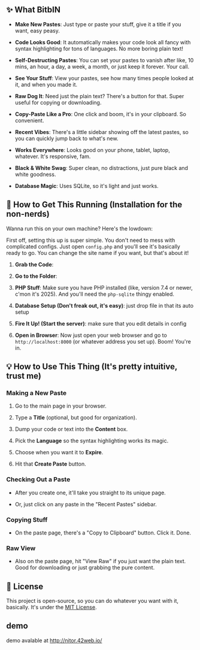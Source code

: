 ## ✨ What BitbIN

- **Make New Pastes**: Just type or paste your stuff, give it a title if you want, easy peasy.

- **Code Looks Good**: It automatically makes your code look all fancy with syntax highlighting for tons of languages. No more boring plain text!

- **Self-Destructing Pastes**: You can set your pastes to vanish after like, 10 mins, an hour, a day, a week, a month, or just keep it forever. Your call.

- **See Your Stuff**: View your pastes, see how many times people looked at it, and when you made it.

- **Raw Dog It**: Need just the plain text? There's a button for that. Super useful for copying or downloading.

- **Copy-Paste Like a Pro**: One click and boom, it's in your clipboard. So convenient.

- **Recent Vibes**: There's a little sidebar showing off the latest pastes, so you can quickly jump back to what's new.

- **Works Everywhere**: Looks good on your phone, tablet, laptop, whatever. It's responsive, fam.

- **Black & White Swag**: Super clean, no distractions, just pure black and white goodness.

- **Database Magic**: Uses SQLite, so it's light and just works.

## 🚀 How to Get This Running (Installation for the non-nerds)

Wanna run this on your own machine? Here's the lowdown:

First off, setting this up is super simple. You don't need to mess with complicated configs. Just open `config.php` and you'll see it's basically ready to go. You can change the site name if you want, but that's about it!

1. **Grab the Code**:

1. **Go to the Folder**:

1. **PHP Stuff**: Make sure you have PHP installed (like, version 7.4 or newer, c'mon it's 2025). And you'll need the `php-sqlite` thingy enabled.

1. **Database Setup (Don't freak out, it's easy)**: just drop file in that its auto setup

1. **Fire It Up! (Start the server)**: make sure that you edit details in config

1. **Open in Browser**: Now just open your web browser and go to `http://localhost:8000` (or whatever address you set up). Boom! You're in.

## 💡 How to Use This Thing (It's pretty intuitive, trust me)

### Making a New Paste

1. Go to the main page in your browser.

1. Type a **Title** (optional, but good for organization).

1. Dump your code or text into the **Content** box.

1. Pick the **Language** so the syntax highlighting works its magic.

1. Choose when you want it to **Expire**.

1. Hit that **Create Paste** button.

### Checking Out a Paste

- After you create one, it'll take you straight to its unique page.

- Or, just click on any paste in the "Recent Pastes" sidebar.

### Copying Stuff

- On the paste page, there's a "Copy to Clipboard" button. Click it. Done.

### Raw View

- Also on the paste page, hit "View Raw" if you just want the plain text. Good for downloading or just grabbing the pure content.

## 📄 License

This project is open-source, so you can do whatever you want with it, basically. It's under the [MIT License](LICENSE.md).

## demo

demo avalable at http://nitor.42web.io/
